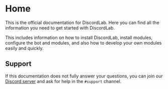 # Home

This is the official documentation for DiscordLab. Here you can find all the information you need to get started with DiscordLab.

This includes information on how to install DiscordLab, install modules, configure the bot and modules, and also how to
develop your own modules easily and quickly.

## Support

If this documentation does not fully answer your questions, you can join our [Discord server](https://discord.gg/XBzuGbsNZK) and ask for help in the `#support` channel.